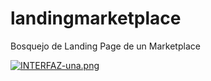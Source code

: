 # landingmarketplace
Bosquejo de Landing Page de un Marketplace

[![INTERFAZ-una.png](https://i.postimg.cc/Fsk1v3DD/INTERFAZ-una.png)](https://postimg.cc/HVHT4cGy)
